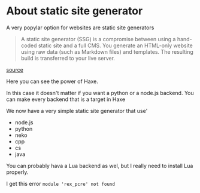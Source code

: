 # About static site generator

A very popylar option for websites are static site generators

> A static site generator (SSG) is a compromise between using a hand-coded static site and a full CMS. You generate an HTML-only website using raw data (such as Markdown files) and templates. The resulting build is transferred to your live server.

[source](https://www.sitepoint.com/7-reasons-not-use-static-site-generator/)

Here you can see the power of Haxe.

In this case it doesn't matter if you want a python or a node.js backend. You can make every backend that is a target in Haxe

We now have a very simple static site generator that use'


- node.js
- python
- neko
- cpp
- cs
- java


You can probably hava a Lua backend as wel, but I really need to install Lua properly.

I get this error
`module 'rex_pcre' not found`
